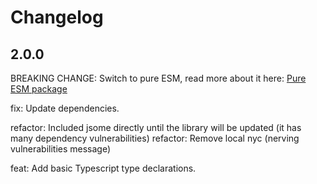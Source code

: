# Changelog

## 2.0.0

BREAKING CHANGE: Switch to pure ESM, read more about it here: [Pure ESM package](https://gist.github.com/sindresorhus/a39789f98801d908bbc7ff3ecc99d99c)

fix: Update dependencies.

refactor: Included jsome directly until the library will be updated (it has many dependency vulnerabilities)
refactor: Remove local nyc (nerving vulnerabilities message)

feat: Add basic Typescript type declarations.
